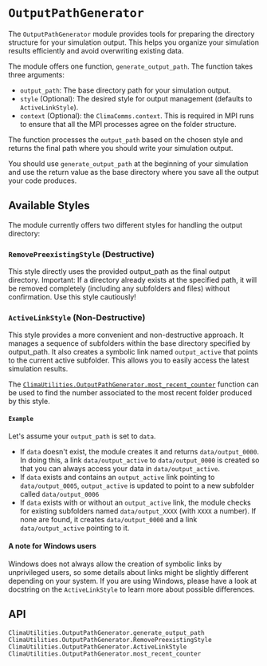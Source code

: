 # `OutputPathGenerator`

The `OutputPathGenerator` module provides tools for preparing the directory
structure for your simulation output. This helps you organize your simulation
results efficiently and avoid overwriting existing data.

The module offers one function, `generate_output_path`. The function takes three
arguments:
- `output_path`: The base directory path for your simulation output.
- `style` (Optional): The desired style for output management (defaults to
  `ActiveLinkStyle`).
- `context` (Optional): the `ClimaComms.context`. This is required in MPI runs
  to ensure that all the MPI processes agree on the folder structure.

The function processes the `output_path` based on the chosen style and returns the
final path where you should write your simulation output.

You should use `generate_output_path` at the beginning of your simulation and
use the return value as the base directory where you save all the output your
code produces.

## Available Styles

The module currently offers two different styles for handling the output directory:

### `RemovePreexistingStyle` (Destructive)

This style directly uses the provided output_path as the final output directory.
Important: If a directory already exists at the specified path, it will be
removed completely (including any subfolders and files) without confirmation.
Use this style cautiously!

### `ActiveLinkStyle` (Non-Destructive)

This style provides a more convenient and non-destructive approach. It manages a
sequence of subfolders within the base directory specified by output_path. It
also creates a symbolic link named `output_active` that points to the current
active subfolder. This allows you to easily access the latest simulation
results.

The [`ClimaUtilities.OutputPathGenerator.most_recent_counter`](@ref) function
can be used to find the number associated to the most recent folder produced by
this style.

#### `Example`

Let's assume your `output_path` is set to `data`.

* If `data` doesn't exist, the module creates it and returns `data/output_0000`.
  In doing this, a link `data/output_active` to `data/output_0000` is created so
  that you can always access your data in `data/output_active`.
*  If `data` exists and contains an `output_active` link pointing to
  `data/output_0005`, `output_active` is updated to point to a new subfolder
  called `data/output_0006`
* If `data` exists with or without an `output_active` link, the module checks
  for existing subfolders named `data/output_XXXX` (with `XXXX` a number). If
  none are found, it creates `data/output_0000` and a link `data/output_active`
  pointing to it.

#### A note for Windows users

Windows does not always allow the creation of symbolic links by unprivileged
users, so some details about links might be slightly different depending on your
system. If you are using Windows, please have a look at docstring on the
`ActiveLinkStyle` to learn more about possible differences.

## API

```@docs
ClimaUtilities.OutputPathGenerator.generate_output_path
ClimaUtilities.OutputPathGenerator.RemovePreexistingStyle
ClimaUtilities.OutputPathGenerator.ActiveLinkStyle
ClimaUtilities.OutputPathGenerator.most_recent_counter
```
